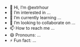 - 👋 Hi, I’m @extrhour
- 👀 I’m interested in ...
- 🌱 I’m currently learning ...
- 💞️ I’m looking to collaborate on ...
- 📫 How to reach me ...
- 😄 Pronouns: ...
- ⚡ Fun fact: ...

<!---
extrhour/extrhour is a ✨ special ✨ repository because its `README.md` (this file) appears on your GitHub profile.
You can click the Preview link to take a look at your changes.
--->
